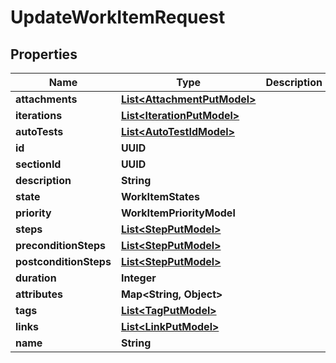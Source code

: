

# UpdateWorkItemRequest


## Properties

| Name | Type | Description | Notes |
|------------ | ------------- | ------------- | -------------|
|**attachments** | [**List&lt;AttachmentPutModel&gt;**](AttachmentPutModel.md) |  |  |
|**iterations** | [**List&lt;IterationPutModel&gt;**](IterationPutModel.md) |  |  [optional] |
|**autoTests** | [**List&lt;AutoTestIdModel&gt;**](AutoTestIdModel.md) |  |  [optional] |
|**id** | **UUID** |  |  |
|**sectionId** | **UUID** |  |  |
|**description** | **String** |  |  [optional] |
|**state** | **WorkItemStates** |  |  |
|**priority** | **WorkItemPriorityModel** |  |  |
|**steps** | [**List&lt;StepPutModel&gt;**](StepPutModel.md) |  |  |
|**preconditionSteps** | [**List&lt;StepPutModel&gt;**](StepPutModel.md) |  |  |
|**postconditionSteps** | [**List&lt;StepPutModel&gt;**](StepPutModel.md) |  |  |
|**duration** | **Integer** |  |  |
|**attributes** | **Map&lt;String, Object&gt;** |  |  |
|**tags** | [**List&lt;TagPutModel&gt;**](TagPutModel.md) |  |  |
|**links** | [**List&lt;LinkPutModel&gt;**](LinkPutModel.md) |  |  |
|**name** | **String** |  |  |



